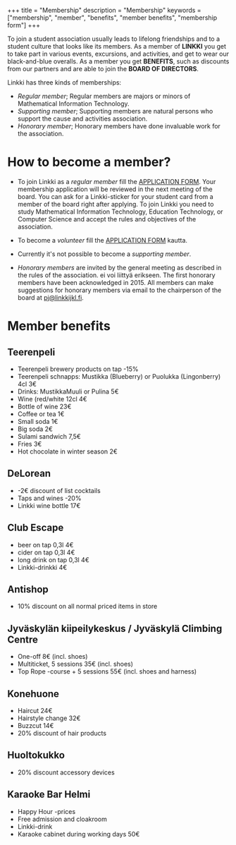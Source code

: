 +++
title = "Membership"
description = "Membership"
keywords = ["membership", "member", "benefits", "member benefits", "membership form"]
+++

To join a student association usually leads to lifelong friendships and to a student culture that looks like its members. As a member of **LINKKI** you get to take part in various events, excursions, and activities, and get to wear our black-and-blue overalls. As a member you get **BENEFITS**, such as discounts from our partners and are able to join the **BOARD OF DIRECTORS**.

Linkki has three kinds of memberships:

- *Regular member*; Regular members are majors or minors of Mathematical Information Technology.
- *Supporting member*; Supporting members are natural persons who support the cause and activities association.
- *Honorary member*; Honorary members have done invaluable work for the association.


# How to become a member?

- To join Linkki as a *regular member* fill the [APPLICATION FORM](https://forms.gle/ZRYsBxLazFVM111Q8). Your membership application will be reviewed in the next meeting of the board. You can ask for a Linkki-sticker for your student card from a member of the board right after applying. To join Linkki you need to study Mathematical Information Technology, Education Technology, or Computer Science and accept the rules and objectives of the association.

- To become a *volunteer* fill the [APPLICATION FORM](https://r.jyu.fi/aktiivihaku) kautta.

- Currently it's not possible to become a *supporting member*.
<!---
- *Kannattava jäsen*; kannattajajäsenyyden hinta on 30€ / vuosi, lasku
  toimitetaan ilmoittamaasi sähköpostiin. Voit liittyä kannattavaksi
  jäseneksi lähettämällä sähköpostiin alumnit@linkkijkl.fi seuraavat
  tiedot:

    - Etunimi, Muut nimet, Sukunimi
    - Sukupuoli
    - Sähköpostiosoite
    - Valmistumisvuosi
    - Tutkinto
    - Asuinpaikka
    - Viimeisin työpaikka
-->

- *Honorary members* are invited by the general meeting as described in the rules of the association. ei voi liittyä erikseen. The first honorary members have been acknowledged in 2015. All members can make suggestions for honorary members via email to the chairperson of the board at pj@linkkijkl.fi.

# Member benefits

## Teerenpeli

* Teerenpeli brewery products on tap -15%
* Teerenpeli schnapps: Mustikka (Blueberry) or Puolukka (Lingonberry) 4cl 3€
* Drinks: MustikkaMuuli or Pulina 5€
* Wine (red/white 12cl 4€
* Bottle of wine 23€
* Coffee or tea 1€
* Small soda 1€
* Big soda 2€
* Sulami sandwich 7,5€
* Fries 3€
* Hot chocolate in winter season 2€

## DeLorean
* -2€ discount of list cocktails
* Taps and wines -20%
* Linkki wine bottle 17€

## Club Escape
* beer on tap 0,3l 4€
* cider on tap 0,3l 4€
* long drink on tap 0,3l 4€
* Linkki-drinkki 4€

## Antishop
* 10% discount on all normal priced items in store

## Jyväskylän kiipeilykeskus / Jyväskylä Climbing Centre
* One-off 8€ (incl. shoes)
* Multiticket, 5 sessions 35€ (incl. shoes)
* Top Rope -course + 5 sessions 55€ (incl. shoes and harness)

## Konehuone
* Haircut 24€
* Hairstyle change 32€
* Buzzcut 14€
* 20% discount of hair products

## Huoltokukko
* 20% discount accessory devices

## Karaoke Bar Helmi
* Happy Hour -prices
* Free admission and cloakroom
* Linkki-drink
* Karaoke cabinet during working days 50€
